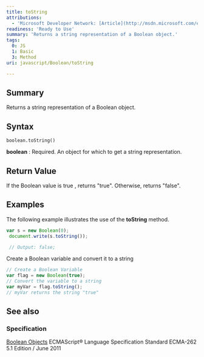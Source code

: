 ```yaml
---
title: toString
attributions:
  - 'Microsoft Developer Network: [Article](http://msdn.microsoft.com/en-us/library/ie/jj155292(v=vs.94).aspx)'
readiness: 'Ready to Use'
summary: 'Returns a string representation of a Boolean object.'
tags:
  0: JS
  1: Basic
  3: Method
uri: javascript/Boolean/toString

---
```

## Summary

Returns a string representation of a Boolean object.

## Syntax

    boolean.toString()

**boolean**
:   Required. An object for which to get a string representation.

## Return Value

If the Boolean value is true , returns "true". Otherwise, returns "false".

## Examples

The following example illustrates the use of the **toString** method.

``` js
var s = new Boolean(0);
 document.write(s.toString());

 // Output: false;
```

Create a Boolean variable and convert it to a string

``` js
// Create a Boolean Variable
var flag = new Boolean(true);
// Convert the variable to a string
var myVar = flag.toString();
// myVar returns the string "true"
```

## See also

### Specification

[Boolean Objects](http://www.ecma-international.org/ecma-262/5.1/#sec-15.6) ECMAScript® Language Specification Standard ECMA-262 5.1 Edition / June 2011

